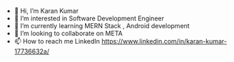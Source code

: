 - 👋 Hi, I’m Karan Kumar
- 👀 I’m interested in Software Development Engineer
- 🌱 I’m currently learning MERN Stack , Android development
- 💞️ I’m looking to collaborate on META
- 📫 How to reach me  LinkedIn https://www.linkedin.com/in/karan-kumar-17736632a/


<!---
Ambey8052/Ambey8052 is a ✨ special ✨ repository because its `README.md` (this file) appears on your GitHub profile.
You can click the Preview link to take a look at your changes.
--->
